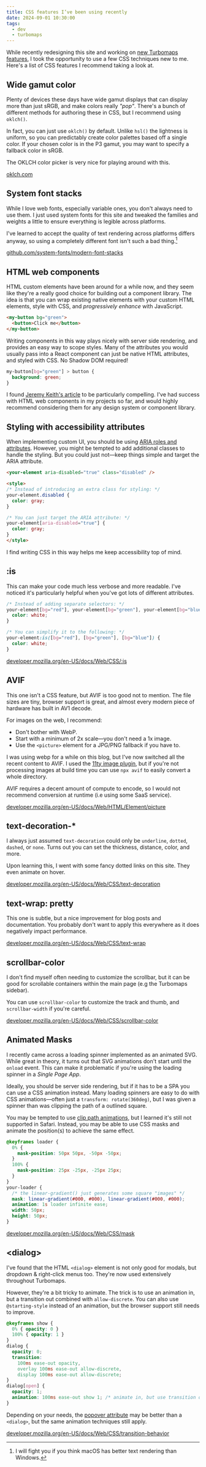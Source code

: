 ```yaml
---
title: CSS features I’ve been using recently
date: 2024-09-01 10:30:00
tags:
  - dev
  - turbomaps
---
```


While recently redesigning this site and working on [new Turbomaps features](https://turbomaps.io/blog), I took the opportunity to use a few CSS techniques new to me. Here's a list of CSS features I recommend taking a look at.

## Wide gamut color

Plenty of devices these days have wide gamut displays that can display more than just sRGB, and make colors really *"pop"*. There's a bunch of different methods for authoring these in CSS, but I recommend using `oklch()`.

In fact, you can just use `oklch()` by default. Unlike `hsl()` the lightness is uniform, so you can predictably create color palettes based off a single color. If your chosen color is in the P3 gamut, you may want to specify a fallback color in sRGB.

The OKLCH color picker is very nice for playing around with this.

[oklch.com](https://oklch.com/)


## System font stacks

While I love web fonts, especially variable ones, you don't always need to use them. I just used system fonts for this site and tweaked the families and weights a little to ensure everything is legible across platforms.

I've learned to accept the quality of text rendering across platforms differs anyway, so using a completely different font isn't such a bad thing.[^1]

[^1]: I will fight you if you think macOS has better text rendering than Windows.

[github.com/system-fonts/modern-font-stacks](https://github.com/system-fonts/modern-font-stacks)

## HTML web components

HTML custom elements have been around for a while now, and they seem like they're a really good choice for building out a component library. The idea is that you can wrap existing native elements with your custom HTML elements, style with CSS, and *progressively enhance* with JavaScript.

```html
<my-button bg="green">
  <button>Click me</button>
</my-button>
```

Writing components in this way plays nicely with server side rendering, and provides an easy way to scope styles. Many of the attributes you would usually pass into a React component can just be native HTML attributes, and styled with CSS. No Shadow DOM required! 

```css
my-button[bg="green"] > button {
  background: green;
}
```

I found [Jeremy Keith's article](https://adactio.com/journal/20618) to be particularly compelling. I've had success with HTML web components in my projects so far, and would highly recommend considering them for any design system or component library.

## Styling with accessibility attributes

When implementing custom UI, you should be using [ARIA roles and attributes](https://developer.mozilla.org/en-US/docs/Web/Accessibility/ARIA). However, you might be tempted to add additional classes to handle the styling. But you could just not—keep things simple and target the ARIA attribute.

```html
<your-element aria-disabled="true" class="disabled" />

<style>
/* Instead of introducing an extra class for styling: */
your-element.disabled {
  color: gray;
}

/* You can just target the ARIA attribute: */
your-element[aria-disabled="true"] {
  color: gray;
}
</style>
```

I find writing CSS in this way helps me keep accessibility top of mind.

## :is

This can make your code much less verbose and more readable. I've noticed it's particularly helpful when you've got lots of different attributes.

```css
/* Instead of adding separate selectors: */
your-element[bg="red"], your-element[bg="green"], your-element[bg="blue"] {
  color: white;
}

/* You can simplify it to the following: */
your-element:is([bg="red"], [bg="green"], [bg="blue"]) {
  color: white;
}
```

[developer.mozilla.org/en-US/docs/Web/CSS/:is](https://developer.mozilla.org/en-US/docs/Web/CSS/:is)

## AVIF

This one isn't a CSS feature, but AVIF is too good not to mention. The file sizes are tiny, browser support is great, and almost every modern piece of hardware has built in AV1 decode.

For images on the web, I recommend:

- Don't bother with WebP.
- Start with a minimum of 2x scale—you don't need a 1x image.
- Use the `<picture>` element for a JPG/PNG fallback if you have to.

I was using webp for a while on this blog, but I've now switched all the recent content to AVIF. I used the [11ty image plugin](https://www.11ty.dev/docs/plugins/image/), but if you're not processing images at build time you can use `npx avif` to easily convert a whole directory.

AVIF requires a decent amount of compute to encode, so I would not recommend conversion at runtime (i.e using some SaaS service).

[developer.mozilla.org/en-US/docs/Web/HTML/Element/picture](https://developer.mozilla.org/en-US/docs/Web/HTML/Element/picture)

## text-decoration-*

I always just assumed `text-decoration` could only be `underline`, `dotted`, `dashed`, or `none`. Turns out you can set the thickness, distance, color, and more.

Upon learning this, I went with some fancy dotted links on this site. They even animate on hover.

[developer.mozilla.org/en-US/docs/Web/CSS/text-decoration](https://developer.mozilla.org/en-US/docs/Web/CSS/text-decoration)

## text-wrap: pretty

This one is subtle, but a nice improvement for blog posts and documentation. You probably don't want to apply this everywhere as it does negatively impact performance.

[developer.mozilla.org/en-US/docs/Web/CSS/text-wrap](https://developer.mozilla.org/en-US/docs/Web/CSS/text-wrap)

## scrollbar-color

I don't find myself often needing to customize the scrollbar, but it can be good for scrollable containers within the main page (e.g the Turbomaps sidebar).

You can use `scrollbar-color` to customize the track and thumb, and `scrollbar-width` if you're careful.

[developer.mozilla.org/en-US/docs/Web/CSS/scrollbar-color](https://developer.mozilla.org/en-US/docs/Web/CSS/scrollbar-color)

## Animated Masks

I recently came across a loading spinner implemented as an animated SVG. While great in theory, it turns out that SVG animations don't start until the `onload` event. This can make it problematic if you're using the loading spinner in a *Single Page App*.

Ideally, you should be server side rendering, but if it has to be a SPA you can use a CSS animation instead. Many loading spinners are easy to do with CSS animations—often just a `transform: rotate(360deg)`, but I was given a spinner than was clipping the path of a outlined square.

You may be tempted to use [clip path animations](https://caniuse.com/mdn-css_properties_clip-path_is_animatable), but I learned it's still not supported in Safari. Instead, you may be able to use CSS masks and animate the position(s) to achieve the same effect.

```css
@keyframes loader {
  0% {
    mask-position: 50px 50px, -50px -50px;
  }
  100% {
    mask-position: 25px -25px, -25px 25px;
  }
}
your-loader {
  /* the linear-gradient() just generates some square "images" */
  mask: linear-gradient(#000, #000), linear-gradient(#000, #000);
  animation: 1s loader infinite ease;
  width: 50px;
  height: 50px;
}
```

[developer.mozilla.org/en-US/docs/Web/CSS/mask](https://developer.mozilla.org/en-US/docs/Web/CSS/mask)

## \<dialog\>

I've found that the HTML `<dialog>` element is not only good for modals, but dropdown & right-click menus too. They're now used extensively throughout Turbomaps.

However, they're a bit tricky to animate. The trick is to use an animation in, but a transition out combined with `allow-discrete`. You can also use `@starting-style` instead of an animation, but the browser support still needs to improve.

```css
@keyframes show {
  0% { opacity: 0 }
  100% { opacity: 1 }
}
dialog {
  opacity: 0;
  transition:
    100ms ease-out opacity,
    overlay 100ms ease-out allow-discrete,
    display 100ms ease-out allow-discrete;
}
dialog[open] {
  opacity: 1;
  animation: 100ms ease-out show 1; /* animate in, but use transition out */
}
```

Depending on your needs, the [popover attribute](https://developer.mozilla.org/en-US/docs/Web/HTML/Global_attributes/popover) may be better than a `<dialog>`, but the same animation techniques still apply.

[developer.mozilla.org/en-US/docs/Web/CSS/transition-behavior](https://developer.mozilla.org/en-US/docs/Web/CSS/transition-behavior)
